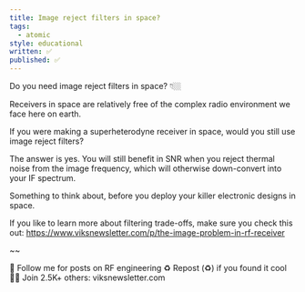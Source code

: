 ```yaml
---
title: Image reject filters in space?
tags:
  - atomic
style: educational
written: ✅
published: ✅
---
```

Do you need image reject filters in space? 👇🏼

Receivers in space are relatively free of the complex radio environment we face here on earth.

If you were making a superheterodyne receiver in space, would you still use image reject filters?

The answer is yes. You will still benefit in SNR when you reject thermal noise from the image frequency, which will otherwise down-convert into your IF spectrum.

Something to think about, before you deploy your killer electronic designs in space.

If you like to learn more about filtering trade-offs, make sure you check this out:
https://www.viksnewsletter.com/p/the-image-problem-in-rf-receiver

~~

🔔 Follow me for posts on RF engineering
♻️ Repost (♻️) if you found it cool
✍🏼 Join 2.5K+ others: viksnewsletter.com